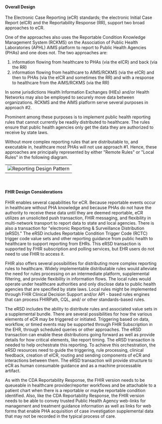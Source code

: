 #### Overall Design

The Electronic Case Reporting (eCR) standards; the electronic Initial Case Report (eICR) and the Reportability Response (RR), support two broad approaches to eCR.

One of the approaches also uses the Reportable Condition Knowledge Management System (RCKMS) on the Association of Public Health Laboratories (APHL) AIMS platform to report to Public Health Agencies (PHAs) and one does not. The two approaches are:

1. information flowing from healthcare to PHAs (via the eICR) and back (via the RR)
2. information flowing from healthcare to AIMS/RCKMS (via the eICR) and then to PHAs (via the eICR and sometimes the RR) and with a response to healthcare from the AIMS/RCKMS (via the RR)

In some jurisdictions Health Information Exchanges (HIEs) and/or Health Networks may also be employed to securely move data between organizations.
RCKMS and the AIMS platform serve several purposes in approach #2.

Prominent among these purposes is to implement public health reporting rules that cannot currently be readily distributed to healthcare.
The rules ensure that public health agencies only get the data they are authorized to receive by state laws.

Without more complex reporting rules that are distributable to, and executable in, healthcare most PHAs will not use approach #1. Hence, these approaches are principally represented by either "Remote Rules" or "Local Rules" in the following diagram. 

<table><tr><td><img src="ReportingDesignPattern.jpg" alt="Reporting Design Pattern" class="figure-img-portrait img-responsive img-rounded center-block" /></td></tr></table>

&nbsp;

#### FHIR Design Considerations

FHIR enables several capabilities for eCR. Because reportable events occur in healthcare without PHA knowledge and because PHAs do not have the authority to receive these data until they are deemed reportable, eCR utilizes an unsolicited push transaction, FHIR messaging, and flexibility in multi-network transport to report data to state and local agencies. There is also a transaction for "electronic Reporting & Surveillance Distribution (eRSD)." The eRSD includes Reportable Condition Trigger Code (RCTC) trigger code value sets and other reporting guidance from public health to healthcare to support reporting from EHRs. This eRSD transaction is supported by FHIR subscription and polling services, but EHR users do not need to use FHIR to access it.

FHIR also offers several possibilities for distributing more complex reporting rules to healthcare. Widely implementable distributable rules would alleviate the need for rules processing on an intermediate platform, supplemental filtering, and provide flexibility in information flows. The local rules would operate under healthcare authorities and only disclose data to public health agencies that are specified by state laws. Local rules might be implemented through FHIR Clinical Decision Support and/or API - based rules engines that can process FHIRPath, CQL, and/ or other standards-based rules.

The eRSD includes the ability to distribute rules and associated value sets in a supplemental bundle.  There are several possibilities for how the various elements of eCR may be triggered or initiated. Triggering based on data, workflow, or timed events may be supported through FHIR Subscription in the EHR, through scheduled queries or other approaches. The eRSD transaction can enable these distributions going forward as well as provide details for how critical elements, like report timing. The eRSD transaction is needed to help orchestrate this reporting. To achieve this orchestration, the eRSD resources need to guide the triggering, rule processing, clinical feedback, creation of eICR, routing and sending components of eCR and interactions between them. The eRSD transaction will provide structure to eCR as human consumable guidance and as a machine processable artifact.

As with the CDA Reportability Response, the FHIR version needs to be queueable in healthcare provider/reporter workflows and be attachable to a patient chart when there is a reportable or maybe reportable condition identified. Also, like the CDA Reportability Response, the FHIR version needs to be able to convey trusted Public Health Agency web-links for management and treatment guidance information as well as links for web forms that enable PHA acquisition of case investigation supplemental data that may not be recorded in the typical process of care.